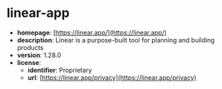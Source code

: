 # linear-app

- **homepage**: [https://linear.app/](https://linear.app/)
- **description**: Linear is a purpose-built tool for planning and building products
- **version**: 1.28.0
- **license**:
  - **identifier**: Proprietary
  - **url**: [https://linear.app/privacy](https://linear.app/privacy)

